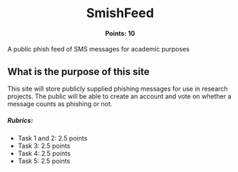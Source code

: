 <h1 align="center">SmishFeed</h1>
<h4 align="center">Points: 10</h4>
A public phish feed of SMS messages for academic purposes

## What is the purpose of this site

This site will store publicly supplied phishing messages for use in research projects. The public will be able to create an account and vote on whether a message counts as phishing or not.

<h5>Rubrics:</h5>

* Task 1 and 2: 2.5 points
* Task 3: 2.5 points
* Task 4: 2.5 points
* Task 5: 2.5 points
